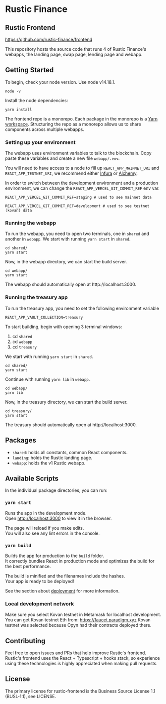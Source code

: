 # Rustic Finance

## Rustic Frontend 
https://github.com/rustic-finance/frontend

This repository hosts the source code that runs 4 of Rustic Finance's webapps, the landing page, swap page, lending page and webapp. 

## Getting Started

To begin, check your node version. Use node v14.18.1.
```
node -v
```

Install the node dependencies:
```
yarn install
```

The frontend repo is a monorepo. Each package in the monorepo is a [Yarn workspace](https://classic.yarnpkg.com/en/docs/workspaces/). Structuring the repo as a monorepo allows us to share components across multiple webapps.

### Setting up your environment

The webapp uses environment variables to talk to the blockchain. Copy paste these variables and create a new file `webapp/.env`.

You will need to have access to a node to fill up `REACT_APP_MAINNET_URI` and `REACT_APP_TESTNET_URI`, we recommend either [Infura](https://infura.io/) or [Alchemy](https://www.alchemyapi.io/).

In order to switch between the development environment and a production environment, we can change the `REACT_APP_VERCEL_GIT_COMMIT_REF` env var.

```
REACT_APP_VERCEL_GIT_COMMIT_REF=staging # used to see mainnet data

REACT_APP_VERCEL_GIT_COMMIT_REF=development # used to see testnet (kovan) data
```

### Running the webapp

To run the webapp, you need to open two terminals, one in `shared` and another in `webapp`. We
start with running `yarn start` in `shared`.

```
cd shared/
yarn start
```

Now, in the webapp directory, we can start the build server.

```
cd webapp/
yarn start
```

The webapp should automatically open at http://localhost:3000.

### Running the treasury app

To run the treasury app, you need to set the following environment variable

```
REACT_APP_VAULT_COLLECTION=treasury
```

To start building, begin with opening 3 terminal windows:
1. cd `shared`
2. cd `webapp`
3. cd `treasury`

We start with running `yarn start` in `shared`.

```
cd shared/
yarn start
```

Continue with running `yarn lib` in `webapp`.

```
cd webapp/
yarn lib
```


Now, in the treasury directory, we can start the build server.

```
cd treasury/
yarn start
```

The treasury should automatically open at http://localhost:3000. 

## Packages

- `shared`: holds all constants, common React components.
- `landing`: holds the Rustic landing page.
- `webapp`: holds the v1 Rustic webapp.

## Available Scripts

In the individual package directories, you can run:

### `yarn start`

Runs the app in the development mode.\
Open [http://localhost:3000](http://localhost:3000) to view it in the browser.

The page will reload if you make edits.\
You will also see any lint errors in the console.

### `yarn build`

Builds the app for production to the `build` folder.\
It correctly bundles React in production mode and optimizes the build for the best performance.

The build is minified and the filenames include the hashes.\
Your app is ready to be deployed!

See the section about [deployment](https://facebook.github.io/create-react-app/docs/deployment) for more information.

### Local development network
Make sure you select Kovan testnet in Metamask for localhost development.
You can get Kovan testnet Eth from: https://faucet.paradigm.xyz
Kovan testnet was selected because Opyn had their contracts deployed there.

## Contributing

Feel free to open issues and PRs that help improve Rustic's frontend. Rustic's frontend uses the React + Typescript + hooks stack, so experience using these technologies is highly appreciated when making pull requests.

## License

The primary license for rustic-frontend is the Business Source License 1.1 (BUSL-1.1), see LICENSE.
